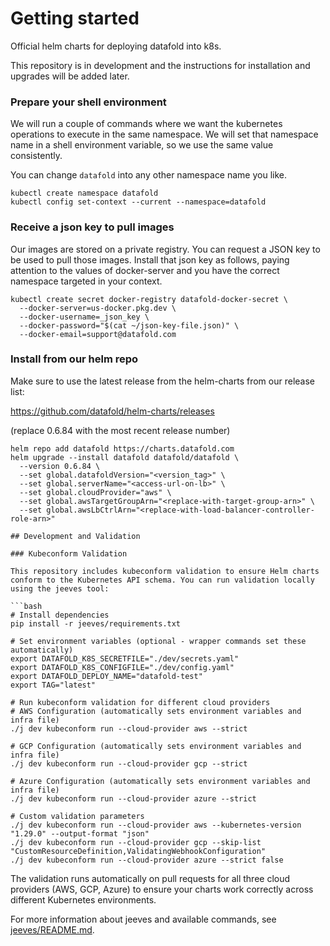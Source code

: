 # Getting started

Official helm charts for deploying datafold into k8s.

This repository is in development and the instructions for installation and
upgrades will be added later.

### Prepare your shell environment

We will run a couple of commands where we want the kubernetes operations to execute
in the same namespace. We will set that namespace name in a shell environment variable,
so we use the same value consistently.

You can change `datafold` into any other namespace name you like.

```shell
kubectl create namespace datafold
kubectl config set-context --current --namespace=datafold
```

### Receive a json key to pull images

Our images are stored on a private registry. You can request a JSON key to be used
to pull those images. Install that json key as follows, paying attention to the
values of docker-server and you have the correct namespace targeted in your context.

```
kubectl create secret docker-registry datafold-docker-secret \
  --docker-server=us-docker.pkg.dev \
  --docker-username=_json_key \
  --docker-password="$(cat ~/json-key-file.json)" \
  --docker-email=support@datafold.com
```

### Install from our helm repo

Make sure to use the latest release from the helm-charts from our release list:

https://github.com/datafold/helm-charts/releases

(replace 0.6.84 with the most recent release number)

```
helm repo add datafold https://charts.datafold.com
helm upgrade --install datafold datafold/datafold \
  --version 0.6.84 \
  --set global.datafoldVersion="<version_tag>" \
  --set global.serverName="<access-url-on-lb>" \
  --set global.cloudProvider="aws" \
  --set global.awsTargetGroupArn="<replace-with-target-group-arn>" \
  --set global.awsLbCtrlArn="<replace-with-load-balancer-controller-role-arn>"

## Development and Validation

### Kubeconform Validation

This repository includes kubeconform validation to ensure Helm charts conform to the Kubernetes API schema. You can run validation locally using the jeeves tool:

```bash
# Install dependencies
pip install -r jeeves/requirements.txt

# Set environment variables (optional - wrapper commands set these automatically)
export DATAFOLD_K8S_SECRETFILE="./dev/secrets.yaml"
export DATAFOLD_K8S_CONFIGFILE="./dev/config.yaml"
export DATAFOLD_DEPLOY_NAME="datafold-test"
export TAG="latest"

# Run kubeconform validation for different cloud providers
# AWS Configuration (automatically sets environment variables and infra file)
./j dev kubeconform run --cloud-provider aws --strict

# GCP Configuration (automatically sets environment variables and infra file)
./j dev kubeconform run --cloud-provider gcp --strict

# Azure Configuration (automatically sets environment variables and infra file)
./j dev kubeconform run --cloud-provider azure --strict

# Custom validation parameters
./j dev kubeconform run --cloud-provider aws --kubernetes-version "1.29.0" --output-format "json"
./j dev kubeconform run --cloud-provider gcp --skip-list "CustomResourceDefinition,ValidatingWebhookConfiguration"
./j dev kubeconform run --cloud-provider azure --strict false
```

The validation runs automatically on pull requests for all three cloud providers (AWS, GCP, Azure) to ensure your charts work correctly across different Kubernetes environments.

For more information about jeeves and available commands, see [jeeves/README.md](jeeves/README.md).
```